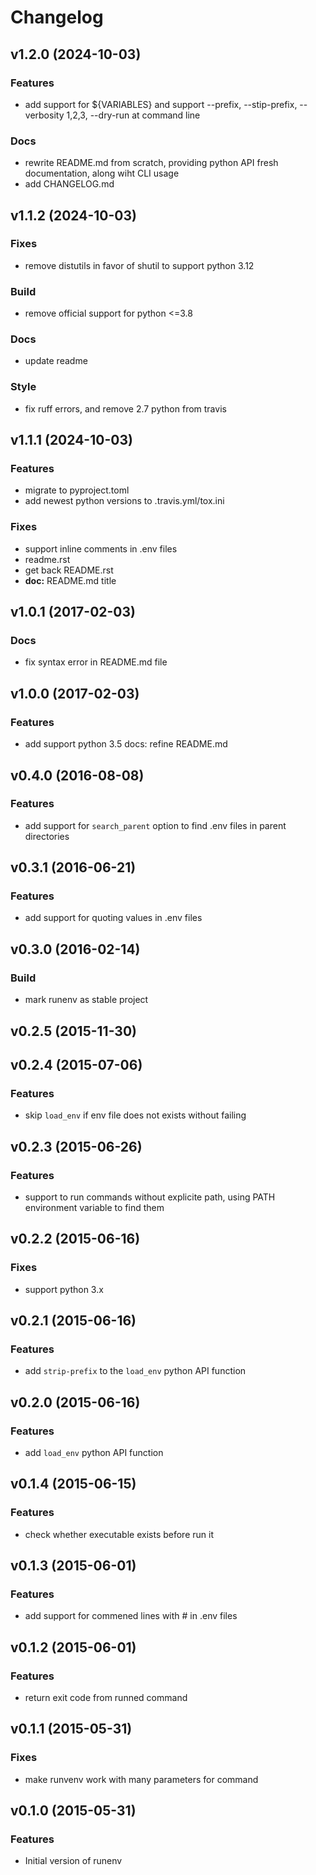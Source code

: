 # Changelog

## v1.2.0 (2024-10-03)

### Features

- add support for ${VARIABLES} and support --prefix, --stip-prefix, --verbosity 1,2,3, --dry-run at command line 

### Docs

- rewrite README.md from scratch, providing python API fresh documentation, along wiht CLI usage 
- add CHANGELOG.md 

## v1.1.2 (2024-10-03)

### Fixes

- remove distutils in favor of shutil to support python 3.12 

### Build

- remove official support for python <=3.8 

### Docs

- update readme 

### Style

- fix ruff errors, and remove 2.7 python from travis 

## v1.1.1 (2024-10-03)

### Features

- migrate to pyproject.toml 
- add newest python versions to .travis.yml/tox.ini 

### Fixes

- support inline comments in .env files 
- readme.rst 
- get back README.rst 
- **doc:** README.md title 

## v1.0.1 (2017-02-03)

### Docs

- fix syntax error in README.md file 

## v1.0.0 (2017-02-03)

### Features

- add support python 3.5 docs: refine README.md

## v0.4.0 (2016-08-08)

### Features

- add support for `search_parent` option to find .env files in parent directories 

## v0.3.1 (2016-06-21)

### Features

- add support for quoting values in .env files 

## v0.3.0 (2016-02-14)

### Build

- mark runenv as stable project 

## v0.2.5 (2015-11-30)

## v0.2.4 (2015-07-06)

### Features

- skip `load_env` if env file does not exists without failing 

## v0.2.3 (2015-06-26)

### Features

- support to run commands without explicite path, using PATH environment variable to find them 

## v0.2.2 (2015-06-16)

### Fixes

- support python 3.x 

## v0.2.1 (2015-06-16)

### Features

- add `strip-prefix` to the `load_env` python API function 

## v0.2.0 (2015-06-16)

### Features

- add `load_env` python API function 

## v0.1.4 (2015-06-15)

### Features

- check whether executable exists before run it 

## v0.1.3 (2015-06-01)

### Features

- add support for commened lines with # in .env files 

## v0.1.2 (2015-06-01)

### Features

- return exit code from runned command 

## v0.1.1 (2015-05-31)

### Fixes

- make runvenv work with many parameters for command 

## v0.1.0 (2015-05-31)

### Features

- Initial version of runenv 

